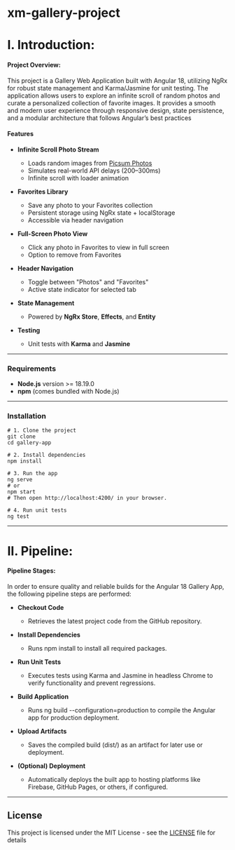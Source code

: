 # xm-gallery-project
 

# I.  Introduction:

#### Project Overview:
This project is a Gallery Web Application built with Angular 18, utilizing NgRx for robust state management and Karma/Jasmine for unit testing. The application allows users to explore an infinite scroll of random photos and curate a personalized collection of favorite images. It provides a smooth and modern user experience through responsive design, state persistence, and a modular architecture that follows Angular’s best practices

#### Features

- **Infinite Scroll Photo Stream**
  - Loads random images from [Picsum Photos](https://picsum.photos/)
  - Simulates real-world API delays (200–300ms)
  - Infinite scroll with loader animation

- **Favorites Library**
  - Save any photo to your Favorites collection
  - Persistent storage using NgRx state + localStorage
  - Accessible via header navigation

- **Full-Screen Photo View**
  - Click any photo in Favorites to view in full screen
  - Option to remove from Favorites

- **Header Navigation**
  - Toggle between "Photos" and "Favorites"
  - Active state indicator for selected tab

- **State Management**
  - Powered by **NgRx Store**, **Effects**, and **Entity**

- **Testing**
  - Unit tests with **Karma** and **Jasmine**

---
### Requirements

- **Node.js** version >= 18.19.0
- **npm** (comes bundled with Node.js)

---
### Installation

    # 1. Clone the project
    git clone 
    cd gallery-app
    
    # 2. Install dependencies
    npm install

    # 3. Run the app
    ng serve
    # or
    npm start
    # Then open http://localhost:4200/ in your browser.
  
    # 4. Run unit tests
    ng test

---
# II.  Pipeline:

#### Pipeline Stages:
In order to ensure quality and reliable builds for the Angular 18 Gallery App, the following pipeline steps are performed:

- **Checkout Code**
  - Retrieves the latest project code from the GitHub repository.

- **Install Dependencies**
  - Runs npm install to install all required packages.

- **Run Unit Tests**
  - Executes tests using Karma and Jasmine in headless Chrome to verify functionality and prevent regressions.

- **Build Application**
  - Runs ng build --configuration=production to compile the Angular app for production deployment.

- **Upload Artifacts**
  - Saves the compiled build (dist/) as an artifact for later use or deployment.

- **(Optional) Deployment**
  - Automatically deploys the built app to hosting platforms like Firebase, GitHub Pages, or others, if configured.

---

## License
This project is licensed under the MIT License - see the [LICENSE](LICENSE) file for details

 
